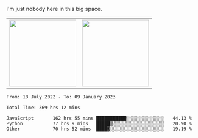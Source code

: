 I'm just nobody here in this big space.
<table>
  <tr>
    <th>
        <img height="175em" src="https://github-readme-stats.vercel.app/api/top-langs/?username=introbond&hide=css,html&layout=compact&theme=nord" />
    </th>
    <th><img height="175em" src="https://github-readme-stats.vercel.app/api/?username=introbond&theme=nord&show_icons=true&hide_border=true&&count_private=true&include_all_commits=true" /></th>
  </tr>
</table>

<!--START_SECTION:waka-->

```text
From: 18 July 2022 - To: 09 January 2023

Total Time: 369 hrs 12 mins

JavaScript       162 hrs 55 mins ███████████░░░░░░░░░░░░░░   44.13 %
Python           77 hrs 9 mins   █████▒░░░░░░░░░░░░░░░░░░░   20.90 %
Other            70 hrs 52 mins  ████▓░░░░░░░░░░░░░░░░░░░░   19.19 %
```

<!--END_SECTION:waka-->
